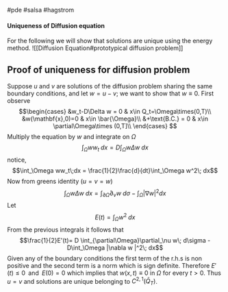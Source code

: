 #pde #salsa #hagstrom 
#### Uniqueness of Diffusion equation
For the following we will show that solutions are unique using the energy method. 
![[Diffusion Equation#prototypical diffusion problem]]

## Proof of uniqueness for diffusion problem
Suppose $u$ and $v$ are solutions of the diffusion problem sharing the same boundary conditions, and let $w=u-v$; we want to show that $w\equiv 0$. First observe
$$\begin{cases}
&w_t-D\Delta w = 0 & x\in Q_t=\Omega\times(0,T)\\
&w(\mathbf{x},0)=0 & x\in \bar{\Omega}\\
&+\text{B.C.} = 0 & x\in \partial\Omega\times (0,T]\\
\end{cases}
$$
Multiply the equation by $w$ and integrate on $\Omega$
$$\int_\Omega ww_t\;dx = D\int_\Omega w \Delta w \; dx$$
notice, 
$$\int_\Omega ww_t\;dx = \frac{1}{2}\frac{d}{dt}\int_\Omega w^2\; dx$$
Now from greens identity ($u=v=w$)
$$\int_\Omega w\Delta w\;dx = \int_{\partial\Omega}\partial_\nu w\;d\sigma - \int_\Omega |\nabla w|^2 dx$$
Let  $$E(t)=\int_\Omega w^2\;dx$$
From the previous integrals it follows that
$$\frac{1}{2}E'(t)= D \int_{\partial\Omega}\partial_\nu w\; d\sigma - D\int_\Omega |\nabla w |^2\; dx$$
Given any of the boundary conditions the first term of the r.h.s is non positive and the second term is a norm which is sign definite. Therefore $E'(t)\le 0 \;\;\text{and}\;\;E(0)=0$ which implies that $w(x,t)\equiv 0$ in $\Omega$ for every $t>0$. Thus $u=v$ and solutions are unique belonging to $C^{2,1}(\bar{Q}_T)$. 
